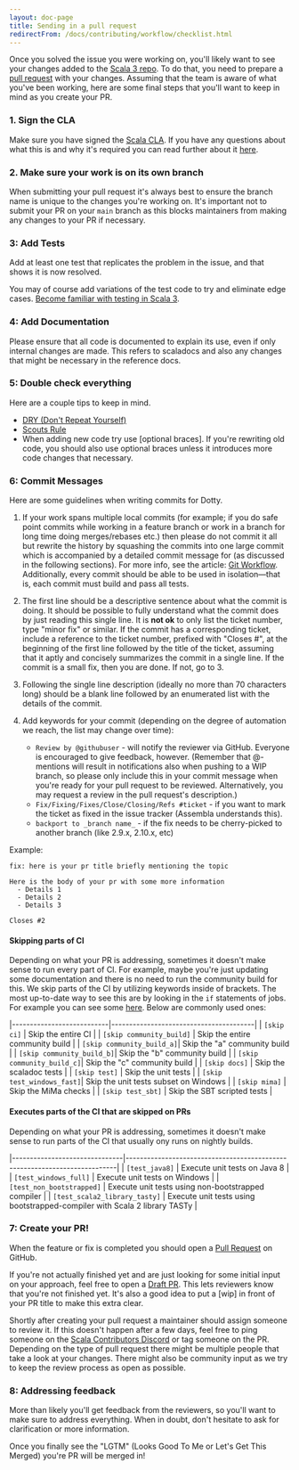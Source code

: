 ```yaml
---
layout: doc-page
title: Sending in a pull request
redirectFrom: /docs/contributing/workflow/checklist.html
---
```


Once you solved the issue you were working on, you'll likely want to see your
changes added to the [Scala 3 repo][lampepfl/dotty]. To do that, you need to
prepare a [pull request][pull-request] with your changes. Assuming that the team
is aware of what you've been working, here are some final steps that you'll want
to keep in mind as you create your PR.

### 1. Sign the CLA

Make sure you have signed the [Scala CLA][cla]. If you have any questions about
what this is and why it's required you can read further about it [here][cla].

### 2. Make sure your work is on its own branch

When submitting your pull request it's always best to ensure the branch name is
unique to the changes you're working on. It's important not to submit your PR on
your `main` branch as this blocks maintainers from making any changes to your PR
if necessary.

### 3: Add Tests

Add at least one test that replicates the problem in the issue, and that shows it is now resolved.

You may of course add variations of the test code to try and eliminate edge cases.
[Become familiar with testing in Scala 3](./testing.md).

### 4: Add Documentation

Please ensure that all code is documented to explain its use, even if only internal
changes are made. This refers to scaladocs and also any changes that might be
necessary in the reference docs.

### 5: Double check everything

Here are a couple tips to keep in mind.

- [DRY (Don't Repeat Yourself)][dry]
- [Scouts Rule][scouts]
- When adding new code try use [optional braces]. If you're rewriting old code,
  you should also use optional braces unless it introduces more code changes
  that necessary.

### 6: Commit Messages

Here are some guidelines when writing commits for Dotty.

1. If your work spans multiple local commits (for example; if you do safe point
   commits while working in a feature branch or work in a branch for long time
   doing merges/rebases etc.) then please do not commit it all but rewrite the
   history by squashing the commits into one large commit which is accompanied
   by a detailed commit message for (as discussed in the following sections).
   For more info, see the article: [Git Workflow][git-workflow]. Additionally,
   every commit should be able to be used in isolation—that is, each commit must
   build and pass all tests.

2. The first line should be a descriptive sentence about what the commit is
   doing. It should be possible to fully understand what the commit does by just
   reading this single line. It is **not ok** to only list the ticket number,
   type "minor fix" or similar. If the commit has a corresponding ticket,
   include a reference to the ticket number, prefixed with "Closes #", at the
   beginning of the first line followed by the title of the ticket, assuming
   that it aptly and concisely summarizes the commit in a single line. If the
   commit is a small fix, then you are done. If not, go to 3.

3. Following the single line description (ideally no more than 70 characters
   long) should be a blank line followed by an enumerated list with the details
   of the commit.

4. Add keywords for your commit (depending on the degree of automation we reach,
   the list may change over time):
    * ``Review by @githubuser`` - will notify the reviewer via GitHub. Everyone
      is encouraged to give feedback, however. (Remember that @-mentions will
      result in notifications also when pushing to a WIP branch, so please only
      include this in your commit message when you're ready for your pull
      request to be reviewed. Alternatively, you may request a review in the
      pull request's description.)
    * ``Fix/Fixing/Fixes/Close/Closing/Refs #ticket`` - if you want to mark the
      ticket as fixed in the issue tracker (Assembla understands this).
    * ``backport to _branch name_`` - if the fix needs to be cherry-picked to
      another branch (like 2.9.x, 2.10.x, etc)

Example:

```
fix: here is your pr title briefly mentioning the topic

Here is the body of your pr with some more information
  - Details 1
  - Details 2
  - Details 3

Closes #2
```

#### Skipping parts of CI

Depending on what your PR is addressing, sometimes it doesn't make sense to run
every part of CI. For example, maybe you're just updating some documentation and
there is no need to run the community build for this. We skip parts of the CI by
utilizing keywords inside of brackets. The most up-to-date way to see this are
by looking in the `if` statements of jobs. For example you can see some
[here](https://github.com/scala/scala3/blob/5d2812a5937389f8a46f9e97ab9cbfbb3f298d87/.github/workflows/ci.yaml#L54-L64).
Below are commonly used ones:


|---------------------------|----------------------------------------|
| `[skip ci]`               | Skip the entire CI                     |
| `[skip community_build]`  | Skip the entire community build        |
| `[skip community_build_a]`| Skip the "a" community build           |
| `[skip community_build_b]`| Skip the "b" community build           |
| `[skip community_build_c]`| Skip the "c" community build           |
| `[skip docs]`             | Skip the scaladoc tests                |
| `[skip test]`             | Skip the unit tests                    |
| `[skip test_windows_fast]`| Skip the unit tests subset on Windows  |
| `[skip mima]`             | Skip the MiMa checks                   |
| `[skip test_sbt]`         | Skip the SBT scripted tests            |


#### Executes parts of the CI that are skipped on PRs
Depending on what your PR is addressing, sometimes it doesn't make sense to run
parts of the CI that usually ony runs on nightly builds.

|-------------------------------|---------------------------------------------------------------------------|
| `[test_java8]`                | Execute unit tests on Java 8                                              |
| `[test_windows_full]`         | Execute unit tests on Windows                                             |
| `[test_non_bootstrapped]`     | Execute unit tests using non-bootstrapped compiler                        |
| `[test_scala2_library_tasty]` | Execute unit tests using bootstrapped-compiler with Scala 2 library TASTy |

### 7: Create your PR!

When the feature or fix is completed you should open a [Pull
Request](https://help.github.com/articles/using-pull-requests) on GitHub.

If you're not actually finished yet and are just looking for some initial input
on your approach, feel free to open a [Draft PR][draft]. This lets reviewers
know that you're not finished yet. It's also a good idea to put a [wip] in front
of your PR title to make this extra clear.

Shortly after creating your pull request a maintainer should assign someone to
review it. If this doesn't happen after a few days, feel free to ping someone on
the [Scala Contributors Discord][discord] or tag someone on the PR. Depending on
the type of pull request there might be multiple people that take a look at your
changes. There might also be community input as we try to keep the review
process as open as possible.

### 8: Addressing feedback

More than likely you'll get feedback from the reviewers, so you'll want to make
sure to address everything. When in doubt, don't hesitate to ask for
clarification or more information.

Once you finally see the "LGTM" (Looks Good To Me or Let's Get This Merged)
you're PR will be merged in!

[pull-request]: https://docs.github.com/en?query=pull+requests
[lampepfl/dotty]: https://github.com/lampepfl/dotty
[cla]: http://typesafe.com/contribute/cla/scala
[issues]: https://github.com/scala/scala3/issues
[full-list]: https://github.com/scala/scala3/blob/master/CONTRIBUTING.md
[discord]: https://discord.gg/TSmY9zkHar
[dry]: https://www.oreilly.com/library/view/97-things-every/9780596809515/ch30.html
[scouts]: https://www.oreilly.com/library/view/97-things-every/9780596809515/ch08.html
[optional-braces]: https://docs.scala-lang.org/scala3/reference/other-new-features/indentation.html
[draft]: https://docs.github.com/en/pull-requests/collaborating-with-pull-requests/proposing-changes-to-your-work-with-pull-requests/about-pull-requests#draft-pull-requests
[git-workflow]: http://sandofsky.com/blog/git-workflow.html
